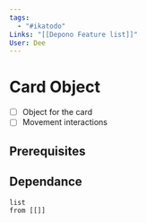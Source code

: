 ```yaml
---
tags:
  - "#ikatodo"
Links: "[[Depono Feature list]]"
User: Dee
---
```



# Card Object
- [ ] Object for the card
- [ ] Movement interactions
## Prerequisites 

## Dependance
```dataview
list
from [[]]
```

